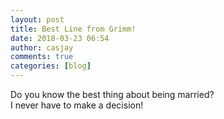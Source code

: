 ```yaml
---
layout: post
title: Best Line from Grimm!
date: 2018-03-23 06:54
author: casjay
comments: true
categories: [blog]
---
```


Do you know the best thing about being married?  
I never have to make a decision!  
